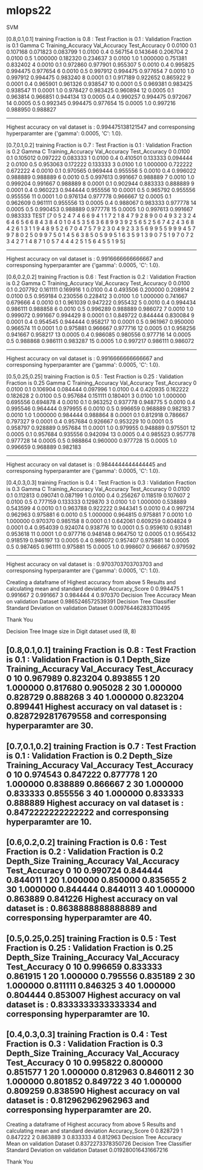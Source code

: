 # mlops22
SVM

[0.8,0.1,0.1]  training Fraction is 0.8 : Test Fraction is 0.1 : Validation Fraction is 0.1 
     Gamma    C  Training_Accuracy  Val_Accuracy  Test_Accuracy
0   0.0100  0.1           0.107168      0.071823       0.083799
1   0.0100  0.4           0.567154      0.143646       0.206704
2   0.0100  0.5           1.000000      0.182320       0.234637
3   0.0100  1.0           1.000000      0.751381       0.832402
4   0.0010  0.1           0.972860      0.977901       0.955307
5   0.0010  0.4           0.995825      0.994475       0.977654
6   0.0010  0.5           0.997912      0.994475       0.977654
7   0.0010  1.0           0.997912      0.994475       0.983240
8   0.0001  0.1           0.917189      0.922652       0.865922
9   0.0001  0.4           0.965901      0.961326       0.938547
10  0.0001  0.5           0.969381      0.983425       0.938547
11  0.0001  1.0           0.978427      0.983425       0.960894
12  0.0005  0.1           0.963814      0.966851       0.944134
13  0.0005  0.4           0.990257      0.994475       0.972067
14  0.0005  0.5           0.992345      0.994475       0.977654
15  0.0005  1.0           0.997216      0.988950       0.988827
********************************************************************************
Highest accuracy on val dataset is : 0.994475138121547 and corresponsing hyperparamter are {'gamma': 0.0005, 'C': 1.0}.


[0.7,0.1,0.2]  training Fraction is 0.7 : Test Fraction is 0.1 : Validation Fraction is 0.2 
     Gamma    C  Training_Accuracy  Val_Accuracy  Test_Accuracy
0   0.0100  0.1           0.105012      0.097222       0.083333
1   0.0100  0.4           0.410501      0.133333       0.094444
2   0.0100  0.5           0.953063      0.172222       0.133333
3   0.0100  1.0           1.000000      0.722222       0.672222
4   0.0010  0.1           0.970565      0.969444       0.955556
5   0.0010  0.4           0.996022      0.988889       0.988889
6   0.0010  0.5           0.997613      0.991667       0.988889
7   0.0010  1.0           0.999204      0.991667       0.988889
8   0.0001  0.1           0.902944      0.883333       0.888889
9   0.0001  0.4           0.960223      0.944444       0.955556
10  0.0001  0.5           0.965792      0.955556       0.955556
11  0.0001  1.0           0.976134      0.977778       0.966667
12  0.0005  0.1           0.962609      0.961111       0.955556
13  0.0005  0.4           0.988067      0.983333       0.977778
14  0.0005  0.5           0.990453      0.988889       0.977778
15  0.0005  1.0           0.997613      0.991667       0.983333
TEST
[7 0 5 2 4 7 4 6 6 9 4 1 1 7 2 1 8 4 7 9 2 8 9 0 0 4 9 3 2 3 2 4 6 4 6 5 6
 6 8 4 3 8 4 0 1 0 4 5 3 5 6 3 6 8 9 9 3 9 2 5 6 5 2 5 6 7 4 2 4 3 6 8 4 2
 6 1 3 1 1 9 4 8 9 5 2 6 7 0 4 7 5 7 9 2 3 0 4 9 2 3 3 5 6 9 9 5 5 9 9 9 4
 5 7 9 7 8 0 2 5 0 9 9 7 5 0 1 4 5 6 3 8 5 0 5 9 9 5 1 6 3 5 9 1 3 9 0 7 5
 1 9 7 0 7 2 3 4 2 7 1 4 8 7 1 0 5 7 4 4 4 2 5 1 5 6 4 5 5 1 9 5]
********************************************************************************
Highest accuracy on val dataset is : 0.9916666666666667 and corresponsing hyperparamter are {'gamma': 0.0005, 'C': 1.0}.


[0.6,0.2,0.2]  training Fraction is 0.6 : Test Fraction is 0.2 : Validation Fraction is 0.2 
     Gamma    C  Training_Accuracy  Val_Accuracy  Test_Accuracy
0   0.0100  0.1           0.207792      0.161111       0.169916
1   0.0100  0.4           0.493506      0.200000       0.208914
2   0.0100  0.5           0.959184      0.230556       0.228412
3   0.0100  1.0           1.000000      0.741667       0.679666
4   0.0010  0.1           0.961039      0.947222       0.955432
5   0.0010  0.4           0.994434      0.986111       0.988858
6   0.0010  0.5           0.996289      0.988889       0.986072
7   0.0010  1.0           0.999072      0.991667       0.994429
8   0.0001  0.1           0.849722      0.844444       0.830084
9   0.0001  0.4           0.954545      0.944444       0.958217
10  0.0001  0.5           0.961967      0.950000       0.966574
11  0.0001  1.0           0.975881      0.966667       0.977716
12  0.0005  0.1           0.958256      0.941667       0.958217
13  0.0005  0.4           0.986085      0.980556       0.977716
14  0.0005  0.5           0.988868      0.986111       0.983287
15  0.0005  1.0           0.997217      0.986111       0.986072
********************************************************************************
Highest accuracy on val dataset is : 0.9916666666666667 and corresponsing hyperparamter are {'gamma': 0.0005, 'C': 1.0}.


[0.5,0.25,0.25]  training Fraction is 0.5 : Test Fraction is 0.25 : Validation Fraction is 0.25 
     Gamma    C  Training_Accuracy  Val_Accuracy  Test_Accuracy
0   0.0100  0.1           0.106904      0.084444       0.097996
1   0.0100  0.4           0.420935      0.162222       0.182628
2   0.0100  0.5           0.957684      0.151111       0.180401
3   0.0100  1.0           1.000000      0.695556       0.694878
4   0.0010  0.1           0.963252      0.937778       0.948775
5   0.0010  0.4           0.995546      0.964444       0.979955
6   0.0010  0.5           0.996659      0.968889       0.982183
7   0.0010  1.0           1.000000      0.984444       0.988864
8   0.0001  0.1           0.812918      0.786667       0.797327
9   0.0001  0.4           0.957684      0.926667       0.953229
10  0.0001  0.5           0.958797      0.928889       0.957684
11  0.0001  1.0           0.979955      0.948889       0.975501
12  0.0005  0.1           0.957684      0.935556       0.942094
13  0.0005  0.4           0.985523      0.957778       0.977728
14  0.0005  0.5           0.988864      0.960000       0.977728
15  0.0005  1.0           0.996659      0.968889       0.982183
********************************************************************************
Highest accuracy on val dataset is : 0.9844444444444445 and corresponsing hyperparamter are {'gamma': 0.0005, 'C': 1.0}.


[0.4,0.3,0.3]  training Fraction is 0.4 : Test Fraction is 0.3 : Validation Fraction is 0.3 
     Gamma    C  Training_Accuracy  Val_Accuracy  Test_Accuracy
0   0.0100  0.1           0.112813      0.090741       0.087199
1   0.0100  0.4           0.256267      0.118519       0.107607
2   0.0100  0.5           0.777159      0.133333       0.129870
3   0.0100  1.0           1.000000      0.538889       0.543599
4   0.0010  0.1           0.963788      0.922222       0.944341
5   0.0010  0.4           0.997214      0.962963       0.975881
6   0.0010  0.5           1.000000      0.964815       0.975881
7   0.0010  1.0           1.000000      0.970370       0.985158
8   0.0001  0.1           0.642061      0.609259       0.604824
9   0.0001  0.4           0.954039      0.924074       0.938776
10  0.0001  0.5           0.959610      0.931481       0.953618
11  0.0001  1.0           0.977716      0.948148       0.964750
12  0.0005  0.1           0.955432      0.918519       0.946197
13  0.0005  0.4           0.986072      0.957407       0.975881
14  0.0005  0.5           0.987465      0.961111       0.975881
15  0.0005  1.0           0.998607      0.966667       0.979592
********************************************************************************
Highest accuracy on val dataset is : 0.9703703703703703 and corresponsing hyperparamter are {'gamma': 0.0005, 'C': 1.0}.


Creating a dataframe of Highest accuracy from above 5 Results and calculating mean and standard deviation
   Accuracy_Score
0        0.994475
1        0.991667
2        0.991667
3        0.984444
4        0.970370
Decision Tree Accuracy Mean on validation Dataset 0.9865246572539391
Decision Tree Classifier Standard Deviation on validation Dataset 0.009764462833110495


Thank You


Decision Tree
Image size in Digit dataset used (8, 8)


[0.8,0.1,0.1]  training Fraction is 0.8 : Test Fraction is 0.1 : Validation Fraction is 0.1 
   Depth_Size  Training_Accuracy  Val_Accuracy  Test_Accuracy
0          10           0.967989      0.823204       0.893855
1          20           1.000000      0.817680       0.905028
2          30           1.000000      0.828729       0.888268
3          40           1.000000      0.823204       0.899441
Highest accuracy on val dataset is : 0.8287292817679558 and corresponsing hyperparamter are 30.
------------------------------------------------------------------------------------------------------------------


[0.7,0.1,0.2]  training Fraction is 0.7 : Test Fraction is 0.1 : Validation Fraction is 0.2 
   Depth_Size  Training_Accuracy  Val_Accuracy  Test_Accuracy
0          10           0.974543      0.847222       0.877778
1          20           1.000000      0.838889       0.866667
2          30           1.000000      0.833333       0.855556
3          40           1.000000      0.833333       0.888889
Highest accuracy on val dataset is : 0.8472222222222222 and corresponsing hyperparamter are 10.
------------------------------------------------------------------------------------------------------------------


[0.6,0.2,0.2]  training Fraction is 0.6 : Test Fraction is 0.2 : Validation Fraction is 0.2 
   Depth_Size  Training_Accuracy  Val_Accuracy  Test_Accuracy
0          10           0.990724      0.844444       0.844011
1          20           1.000000      0.850000       0.835655
2          30           1.000000      0.844444       0.844011
3          40           1.000000      0.863889       0.841226
Highest accuracy on val dataset is : 0.8638888888888889 and corresponsing hyperparamter are 40.
------------------------------------------------------------------------------------------------------------------


[0.5,0.25,0.25]  training Fraction is 0.5 : Test Fraction is 0.25 : Validation Fraction is 0.25 
   Depth_Size  Training_Accuracy  Val_Accuracy  Test_Accuracy
0          10           0.996659      0.833333       0.861915
1          20           1.000000      0.795556       0.835189
2          30           1.000000      0.811111       0.846325
3          40           1.000000      0.804444       0.853007
Highest accuracy on val dataset is : 0.8333333333333334 and corresponsing hyperparamter are 10.
------------------------------------------------------------------------------------------------------------------


[0.4,0.3,0.3]  training Fraction is 0.4 : Test Fraction is 0.3 : Validation Fraction is 0.3 
   Depth_Size  Training_Accuracy  Val_Accuracy  Test_Accuracy
0          10           0.995822      0.800000       0.851577
1          20           1.000000      0.812963       0.846011
2          30           1.000000      0.801852       0.849722
3          40           1.000000      0.809259       0.838590
Highest accuracy on val dataset is : 0.812962962962963 and corresponsing hyperparamter are 20.
------------------------------------------------------------------------------------------------------------------


Creating a dataframe of Highest accuracy from above 5 Results and calculating mean and standard deviation
   Accuracy_Score
0        0.828729
1        0.847222
2        0.863889
3        0.833333
4        0.812963
Decision Tree Accuracy Mean on validation Dataset 0.8372273378350726
Decision Tree Classifier Standard Deviation on validation Dataset 0.019280016431667216


Thank You
